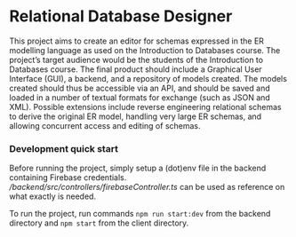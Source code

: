 # Relational Database Designer

This project aims to create an editor for schemas expressed in the ER modelling language as used on the Introduction to Databases course. The project’s target audience would be the students of the Introduction to Databases course. The final product should include a Graphical User Interface (GUI), a backend, and a repository of models created. The models created should thus be accessible via an API, and should be saved and loaded in a number of textual formats for exchange (such as JSON and XML). Possible extensions include reverse engineering relational schemas to derive the original ER model, handling very large ER schemas, and allowing concurrent access and editing of schemas.

### Development quick start

Before running the project, simply setup a (dot)env file in the backend containing Firebase credentials. _/backend/src/controllers/firebaseController.ts_ can be used as reference on what exactly is needed.

To run the project, run commands `npm run start:dev` from the backend directory and `npm start` from the client directory.
